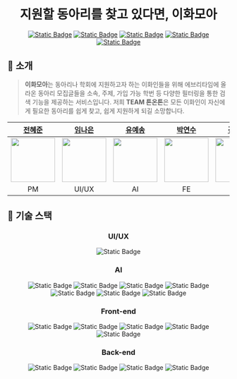 <div align="center">
  
  # 지원할 동아리를 찾고 있다면, 이화모아
  <a href="https://team-tone-on-tone.notion.site/TEAM-fa4c2999a3ae4ab3acfcac4ef37e5262?pvs=74">![Static Badge](https://img.shields.io/badge/Notion-%23000000?style=for-the-badge&logo=notion&logoColor=white)</a>
  <a href="https://team-tone-on-tone.notion.site/cd783e93da7a4daf9d964a6b13a7bae8?v=8ad772c8f1c54b2cbfdd24e950f2aeef">![Static Badge](https://img.shields.io/badge/%ED%9A%8C%EC%9D%98%EB%A1%9D-%2300B295?style=for-the-badge)</a>
  <a href="https://docs.google.com/spreadsheets/d/1NQNVNIqZIxmdE8fUVJMCxag1gmKClhpjbpHTTpKZlcU/edit#gid=0">![Static Badge](https://img.shields.io/badge/%F0%9F%93%84%20API%20%EB%AA%85%EC%84%B8%EC%84%9C-%23064789?style=for-the-badge)</a>
  <a href="https://www.figma.com/file/i6DhFln34F191P3qyYYBoU/와이어프레임-작업?type=design&node-id=0-1&mode=design&t=UA5RvhmlVs60T8Nj-0">![Static Badge](https://img.shields.io/badge/Figma-%23F24E1E?style=for-the-badge&logo=figma&logoColor=white)</a>
  <a href="">![Static Badge](https://img.shields.io/badge/%EC%9D%B4%ED%99%94%EB%AA%A8%EC%95%84%20EWHAMOA-%2316A085?style=for-the-badge)</a>

</div>

## 🌱 소개
> **이화모아**는 동아리나 학회에 지원하고자 하는 이화인들을 위해 에브리타임에 올라온 동아리 모집글들을 소속, 주제, 가입 가능 학번 등 다양한 필터링을 통한 검색 기능을 제공하는 서비스입니다. 저희 **TEAM 톤온톤**은 모든 이화인이 자신에게 필요한 동아리를 쉽게 찾고, 쉽게 지원하게 되길 소망합니다.
<div align="center">
  
  |[전혜준](https://github.com/jhjjesus)|[임나은](https://github.com/eunkr82)|[유예송](https://github.com/pipiyuye)|[박연수](https://github.com/piaoyanxiu)|[김겨레](https://github.com/gyesswhat)|
  |:---:|:---:|:---:|:---:|:---:|
  |<img src="https://ifh.cc/g/7pbbTJ.jpg" width="100"/>|<img src="https://avatars.githubusercontent.com/u/122524310?v=4" width="100"/>|<img src="https://avatars.githubusercontent.com/u/128354796?v=4" width="100">|<img src="https://avatars.githubusercontent.com/u/135508811?v=4" width="100"/>|<img src="https://avatars.githubusercontent.com/u/141820077?v=4" width="100"/>|
  |PM|UI/UX|AI|FE|BE|
</div>

## 🧩 기술 스택
<div align="center">

  ### UI/UX
  ![Static Badge](https://img.shields.io/badge/Figma-%23F24E1E?style=for-the-badge&logo=figma&logoColor=white)
  <!-- ![Static Badge](https://img.shields.io/badge/HTML-%23E34F26?style=for-the-badge&logo=html5&logoColor=white)
  ![Static Badge](https://img.shields.io/badge/CSS-%231572B6?style=for-the-badge&logo=css3&logoColor=white)
  ![Static Badge](https://img.shields.io/badge/javascript-%23F7DF1E?style=for-the-badge&logo=javascript&logoColor=black)
  ![Static Badge](https://img.shields.io/badge/ANGULAR-%230F0F11?style=for-the-badge&logo=ANGULAR&logoColor=white) -->
  
  ### AI
  ![Static Badge](https://img.shields.io/badge/python-%233776AB?style=for-the-badge&logo=python&logoColor=white)
  ![Static Badge](https://img.shields.io/badge/c%2B%2B-%2300599C?style=for-the-badge&logo=cplusplus&logoColor=white)
  ![Static Badge](https://img.shields.io/badge/PyTorch-%23EE4C2C?style=for-the-badge&logo=PyTorch&logoColor=white)
  ![Static Badge](https://img.shields.io/badge/keras-%23D00000?style=for-the-badge&logo=keras&logoColor=white)
  ![Static Badge](https://img.shields.io/badge/tensorflow-%23FF6F00?style=for-the-badge&logo=tensorflow&logoColor=white)
  ![Static Badge](https://img.shields.io/badge/Pandas-%23150458?style=for-the-badge&logo=Pandas&logoColor=white)
  ![Static Badge](https://img.shields.io/badge/Matplotlib-%23000000?style=for-the-badge)
  
  ### Front-end
  ![Static Badge](https://img.shields.io/badge/HTML-%23E34F26?style=for-the-badge&logo=html5&logoColor=white)
  ![Static Badge](https://img.shields.io/badge/CSS-%231572B6?style=for-the-badge&logo=css3&logoColor=white)
  ![Static Badge](https://img.shields.io/badge/javascript-%23F7DF1E?style=for-the-badge&logo=javascript&logoColor=black)
  ![Static Badge](https://img.shields.io/badge/REACT-%2361DAFB?style=for-the-badge&logo=react&logoColor=black) 
  ![Static Badge](https://img.shields.io/badge/vercel-%23000000?style=for-the-badge&logo=Vercel&logoColor=white)

  ### Back-end
  ![Static Badge](https://img.shields.io/badge/SPRING%20BOOT-%236DB33F?style=for-the-badge&logo=springboot&logoColor=white)
  ![Static Badge](https://img.shields.io/badge/mysql-%234479A1?style=for-the-badge&logo=mysql&logoColor=white)
  ![Static Badge](https://img.shields.io/badge/amazon%20ec2-%23FF9900?style=for-the-badge&logo=amazonec2&logoColor=white)
  ![Static Badge](https://img.shields.io/badge/amazon%20rds-%23527FFF?style=for-the-badge&logo=amazonrds&logoColor=white)
  
</div>
<br>

<!-- ## 🎨 Color Scheme -->
